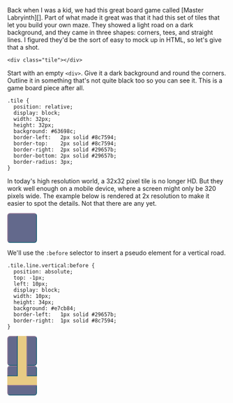 <!--
title:  Sketching out a rogue lite
created: 10 October 2013 - 7:35 am
updated: 11 October 2013 - 6:35 am
publish: 10 October 2013
slug: board-game
tags: coding, design, mobile
-->

Back when I was a kid, we had this great board game called [Master Labryinth][].
Part of what made it great was that it had this set of tiles that let you build
your own maze. They showed a light road on a dark background, and they came in
three shapes: corners, tees, and straight lines. I figured they'd be the sort of
easy to mock up in HTML, so let's give that a shot.

    <div class="tile"></div>

Start with an empty `<div>`. Give it a dark background and round the corners.
Outline it in something that's not quite black too so you can see it. This is
a game board piece after all.

    .tile {
      position: relative;
      display: block;
      width: 32px;
      height: 32px;
      background: #63698c;
      border-left:   2px solid #8c7594;
      border-top:    2px solid #8c7594;
      border-right:  2px solid #29657b;
      border-bottom: 2px solid #29657b;
      border-radius: 3px;
    }

In today's high resolution world, a 32x32 pixel tile is no longer HD. But they
work well enough on a mobile device, where a screen might only be 320 pixels
wide. The example below is rendered at 2x resolution to make it easier to spot
the details. Not that there are any yet.

<div class="art" style="
  position: relative;
  display: block;
  width: 64px;
  height: 64px;
  background: #63698c;
  border-left:   2px solid #8c7594;
  border-top:    2px solid #8c7594;
  border-right:  2px solid #29657b;
  border-bottom: 2px solid #29657b;
  border-radius: 6px"></div>

We'll use the `:before` selector to insert a pseudo element for a vertical road.

    .tile.line.vertical:before {
      position: absolute;
      top: -1px;
      left: 10px;
      display: block;
      width: 10px;
      height: 34px;
      background: #e7cb84;
      border-left:   1px solid #29657b;
      border-right:  1px solid #8c7594;
    }

<div class="art" style="
  position: relative;
  display: block;
  width: 64px;
  height: 64px;
  background: #63698c;
  border-left:   2px solid #8c7594;
  border-top:    2px solid #8c7594;
  border-right:  2px solid #29657b;
  border-bottom: 2px solid #29657b;
  border-radius: 6px
"><div style="
    position: absolute;
    top: -2px;
    left: 20px;
    display: block;
    width: 20px;
    height: 68px;
    background: #e7cb84;
    border-left:   2px solid #29657b;
    border-right:  2px solid #8c7594;
"></div></div>

<div class="art" style="
  position: relative;
  display: block;
  width: 64px;
  height: 64px;
  background: #63698c;
  border-left:   2px solid #8c7594;
  border-top:    2px solid #8c7594;
  border-right:  2px solid #29657b;
  border-bottom: 2px solid #29657b;
  border-radius: 6px
"><div style="
    position: absolute;
    top: 20px;
    left: -2px;
    display: block;
    width: 68px;
    height: 20px;
    background: #e7cb84;
    border-top:    2px solid #29657b;
    border-bottom: 2px solid #8c7594;
"></div><div style="
    position: absolute;
    top: -2px;
    left: 20px;
    display: block;
    width: 20px;
    height: 24px;
    background: #e7cb84;
    border-left:   2px solid #29657b;
    border-right:  2px solid #8c7594;
"></div></div>

